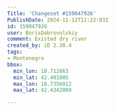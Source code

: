 ```yaml
---
Title: 'Changeset #159047926'
PublishDate: 2024-11-12T12:22:03Z
id: 159047926
user: BorisDobrovolskiy
comment: Existed dry river
created_by: iD 2.30.4
tags:
- Montenegro
bbox:
  min_lon: 18.712863
  min_lat: 42.401005
  max_lon: 18.7356012
  max_lat: 42.4342009

---
```

